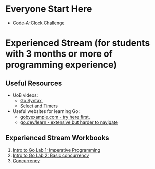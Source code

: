 # Everyone Start Here

* [Code-A-Clock Challenge](https://sh1670.github.io/code-a-clock/)

# Experienced Stream (for students with 3 months or more of programming experience)

## Useful Resources

* UoB videos:
  * [Go Syntax](https://uob-my.sharepoint.com/personal/sh1670_bristol_ac_uk/_layouts/15/stream.aspx?id=%2Fpersonal%2Fsh1670%5Fbristol%5Fac%5Fuk%2FDocuments%2FStream%20Migrated%20Videos%2FConcurrency%20Lecture%202%2C%20part%202%2D20201008%5F012118%2Emp4&nav=eyJyZWZlcnJhbEluZm8iOnsicmVmZXJyYWxBcHAiOiJTdHJlYW1XZWJBcHAiLCJyZWZlcnJhbFZpZXciOiJTaGFyZURpYWxvZy1MaW5rIiwicmVmZXJyYWxBcHBQbGF0Zm9ybSI6IldlYiIsInJlZmVycmFsTW9kZSI6InZpZXcifX0%3D&referrer=StreamWebApp%2EWeb&referrerScenario=AddressBarCopied%2Eview%2E32e59510%2Deeda%2D414f%2D97f4%2Dddf7143af683),
  * [Select and Timers](https://uob-my.sharepoint.com/:v:/r/personal/sh1670_bristol_ac_uk/Documents/Stream%20Migrated%20Videos/Concurrency%20Lecture%20Short%202-20201008_012113.mp4?csf=1&web=1&e=34UwpK&nav=eyJyZWZlcnJhbEluZm8iOnsicmVmZXJyYWxBcHAiOiJTdHJlYW1XZWJBcHAiLCJyZWZlcnJhbFZpZXciOiJTaGFyZURpYWxvZy1MaW5rIiwicmVmZXJyYWxBcHBQbGF0Zm9ybSI6IldlYiIsInJlZmVycmFsTW9kZSI6InZpZXcifX0%3D)
* Useful websites for learning Go:
  * [gobyexample.com - try here first](https://gobyexample.com/),
  * [go.dev/learn - extensive but harder to navigate](https://go.dev/learn/)

## Experienced Stream Workbooks
1. [Intro to Go Lab 1: Imperative Programming](https://github.com/UoB-SummerSchool/go-1)
2. [Intro to Go Lab 2: Basic concurrency](https://github.com/UoB-SummerSchool/go-2)
3. [Concurrency](https://github.com/UoB-SummerSchool/go-3)


